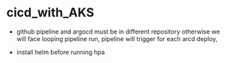 # cicd_with_AKS

* github pipeline and argocd must be in different repository otherwise we will face looping pipeline run, pipeline will trigger for each arcd deploy,

* install helm before running hpa 
